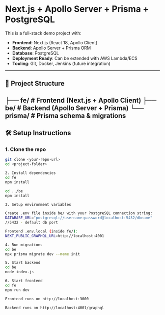 # Next.js + Apollo Server + Prisma + PostgreSQL

This is a full-stack demo project with:
- **Frontend**: Next.js (React 18, Apollo Client)
- **Backend**: Apollo Server + Prisma ORM
- **Database**: PostgreSQL
- **Deployment Ready**: Can be extended with AWS Lambda/ECS
- **Tooling**: Git, Docker, Jenkins (future integration)

---

## 🚀 Project Structure
├── fe/ # Frontend (Next.js + Apollo Client)
├── be/ # Backend (Apollo Server + Prisma)
└── prisma/ # Prisma schema & migrations
---

## 🛠️ Setup Instructions

### 1. Clone the repo
```bash
git clone <your-repo-url>
cd <project-folder>

2. Install dependencies
cd fe
npm install

cd ../be
npm install

3. Setup environment variables

Create .env file inside be/ with your PostgreSQL connection string:
DATABASE_URL="postgresql://username:password@localhost:5432/dbname"
//5432 - default db port

Frontend .env.local (inside fe/):
NEXT_PUBLIC_GRAPHQL_URL=http://localhost:4001

4. Run migrations
cd be
npx prisma migrate dev --name init

5. Start backend
cd be
node index.js

6. Start frontend
cd fe
npm run dev

Frontend runs on http://localhost:3000

Backend runs on http://localhost:4001/graphql
